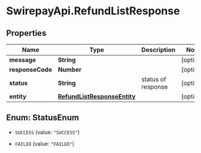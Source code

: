# SwirepayApi.RefundListResponse

## Properties

Name | Type | Description | Notes
------------ | ------------- | ------------- | -------------
**message** | **String** |  | [optional] 
**responseCode** | **Number** |  | [optional] 
**status** | **String** | status of response | [optional] 
**entity** | [**RefundListResponseEntity**](RefundListResponseEntity.md) |  | [optional] 



## Enum: StatusEnum


* `SUCCESS` (value: `"SUCCESS"`)

* `FAILED` (value: `"FAILED"`)




